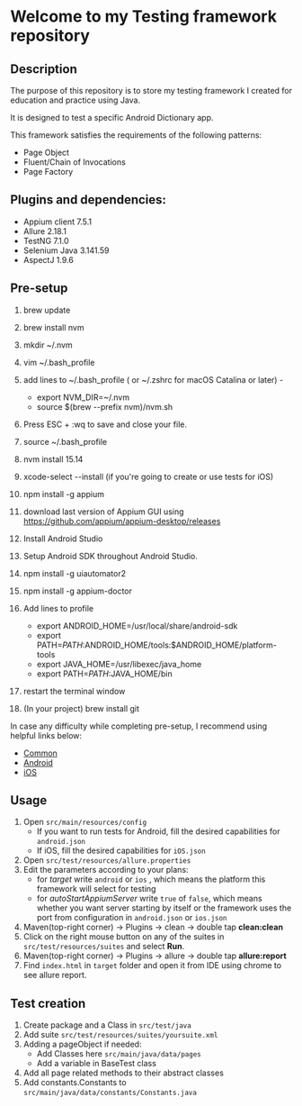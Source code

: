 # Welcome to my Testing framework repository

## Description

The purpose of this repository is to store my testing framework I created for education and practice using Java.

It is designed to test a specific Android Dictionary app.

This framework satisfies the requirements of the following patterns:

- Page Object
- Fluent/Chain of Invocations
- Page Factory

## Plugins and dependencies:

- Appium client 7.5.1
- Allure 2.18.1
- TestNG 7.1.0
- Selenium Java 3.141.59
- AspectJ 1.9.6

## Pre-setup
1. brew update
2. brew install nvm
3. mkdir ~/.nvm
4. vim ~/.bash_profile
5. add lines to ~/.bash_profile ( or ~/.zshrc for macOS Catalina or later) - 
   - export NVM_DIR=~/.nvm
   - source $(brew --prefix nvm)/nvm.sh
6. Press ESC + :wq to save and close your file.
7. source ~/.bash_profile
8. nvm install 15.14
9. xcode-select --install (if you're going to create or use tests for iOS)
10. npm install -g appium
11. download last version of Appium GUI using https://github.com/appium/appium-desktop/releases
12. Install Android Studio
13. Setup Android SDK throughout Android Studio.
14. npm install -g uiautomator2
15. npm install -g appium-doctor
16. Add lines to profile
    - export ANDROID_HOME=/usr/local/share/android-sdk
    - export PATH=$PATH:$ANDROID_HOME/tools:$ANDROID_HOME/platform-tools
    - export JAVA_HOME=/usr/libexec/java_home
    - export PATH=$PATH:$JAVA_HOME/bin

17. restart the terminal window
18. (In your project) brew install git

In case any difficulty while completing pre-setup, I recommend using helpful links below:
 - [Common](https://automationhacks.io/slides/2021/appium-conf/hello-appium-writing-your-first-tests/04-common-libraries/)
 - [Android](https://automationhacks.io/slides/2021/appium-conf/hello-appium-writing-your-first-tests/05-setup-for-android/)
 - [iOS](https://automationhacks.io/slides/2021/appium-conf/hello-appium-writing-your-first-tests/09-setup-for-ios/)

## Usage

1. Open `src/main/resources/config`
    - If you want to run tests for Android, fill the desired capabilities for `android.json`
    - If iOS,  fill the desired capabilities for `iOS.json`
2. Open `src/test/resources/allure.properties`
3. Edit the parameters according to your plans:
    - for _target_ write `android` or `ios` , which means the platform this framework will select for testing
    - for _autoStartAppiumServer_ write `true` of `false`, which means whether you want server starting by itself or the framework uses the port from configuration in `android.json` or `ios.json`
4. Maven(top-right corner) -> Plugins -> clean -> double tap **clean:clean**
5. Click on the right mouse button on any of the suites in `src/test/resources/suites` and select **Run**.
6. Maven(top-right corner) -> Plugins -> allure -> double tap **allure:report**
7. Find `index.html` in `target` folder and open it from IDE using chrome to see allure report.

## Test creation

1. Create package and a Class in `src/test/java`
2. Add suite `src/test/resources/suites/yoursuite.xml`
3. Adding a pageObject if needed:
    - Add Classes here `src/main/java/data/pages`
    - Add a variable in BaseTest class
4. Add all page related methods to their abstract classes
5. Add constants.Constants to `src/main/java/data/constants/Constants.java`
